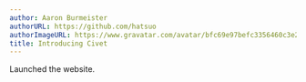 ```yaml
---
author: Aaron Burmeister
authorURL: https://github.com/hatsuo
authorImageURL: https://www.gravatar.com/avatar/bfc69e97befc3356460c3e2f5b574e04
title: Introducing Civet
---
```


Launched the website.